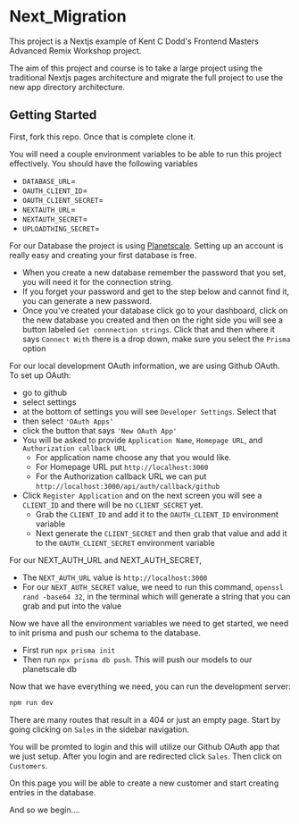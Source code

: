 # Next_Migration

This project is a Nextjs example of Kent C Dodd's Frontend Masters Advanced Remix Workshop project.

The aim of this project and course is to take a large project using the traditional Nextjs pages architecture and migrate the full project to use the new app directory architecture.

## Getting Started

First, fork this repo. Once that is complete clone it.

You will need a couple environment variables to be able to run this project effectively. You should have the following variables

- `DATABASE_URL`=
- `OAUTH_CLIENT_ID`=
- `OAUTH_CLIENT_SECRET`=
- `NEXTAUTH_URL`=
- `NEXTAUTH_SECRET`=
- `UPLOADTHING_SECRET`=

For our Database the project is using [Planetscale](https://planetscale.com). Setting up an account is really easy and creating your first database is free.

- When you create a new database remember the password that you set, you will need it for the connection string.
- If you forget your password and get to the step below and cannot find it, you can generate a new password.
- Once you've created your database click go to your dashboard, click on the new database you created and then on the right side you will see a button labeled `Get connnection strings`. Click that and then where it says `Connect With` there is a drop down, make sure you select the `Prisma` option

For our local development OAuth information, we are using Github OAuth. To set up OAuth:

- go to github
- select settings
- at the bottom of settings you will see `Developer Settings`. Select that
- then select `'OAuth Apps'`
- click the button that says `'New OAuth App'`
- You will be asked to provide `Application Name`, `Homepage URL`, and `Authorization callback URL`
  - For application name choose any that you would like.
  - For Homepage URL put `http://localhost:3000`
  - For the Authorization callback URL we can put `http://localhost:3000/api/auth/callback/github`
- Click `Register Application` and on the next screen you will see a `CLIENT_ID` and there will be no `CLIENT_SECRET` yet.
  - Grab the `CLIENT_ID` and add it to the `OAUTH_CLIENT_ID` environment variable
  - Next generate the `CLIENT_SECRET` and then grab that value and add it to the `OAUTH_CLIENT_SECRET` environment variable

For our NEXT_AUTH_URL and NEXT_AUTH_SECRET,

- The `NEXT_AUTH_URL` value is `http://localhost:3000`
- For our `NEXT_AUTH_SECRET` value, we need to run this command, `openssl rand -base64 32`, in the terminal which will generate a string that you can grab and put into the value

Now we have all the environment variables we need to get started, we need to init prisma and push our schema to the database.

- First run `npx prisma init`
- Then run `npx prisma db push`. This will push our models to our planetscale db

Now that we have everything we need, you can run the development server:

```bash
npm run dev
```

There are many routes that result in a 404 or just an empty page. Start by going clicking on `Sales` in the sidebar navigation.

You will be promted to login and this will utilize our Github OAuth app that we just setup. After you login and are redirected click `Sales`. Then click on `Customers`.

On this page you will be able to create a new customer and start creating entries in the database.

And so we begin....
